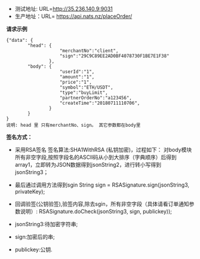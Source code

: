 


- 测试地址: URL=http://35.236.140.9:9031
- 生产地址：URL= https://api.nats.nz/placeOrder/

 **请求示例**
```
{"data": {
		"head": {
					"merchantNo":"client",
					"sign":"29C9C89EE2AD0BF4078730F1BE7E1F38"
				},
		"body": {
					"userId":"1",
					"amount":"1",
					"price":"1",
					"symbol":"ETH/USDT",
					"type":"buyLimit",
					"partnerOrderNo":"a123456",
					"createTime":"20180711110706",
		 		}
		}
}
说明: head 里 只有merchantNo、sign。 其它参数都在body里
```



**签名方式：**

- 采用RSA签名  签名算法:SHA1WithRSA (私钥加密)，过程如下：
对body模块所有非空字段,按照字段名的ASCII码从小到大排序（字典顺序）后得到array1，立即转为JSON数据得到jsonString2，进行转小写得到jsonString3；

- 最后通过调用方法得到sgin
String sign = RSASignature.sign(jsonString3, privateKey);


- 回调验签(公钥验签),验签内容,除去sgin，所有非空字段（具体请看订单通知参数说明）:
RSASignature.doCheck(jsonString3, sign, publickey));
- jsonString3:待加密字符串;
- sign:加密后的串;
- publickey:公钥.



